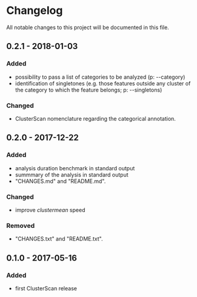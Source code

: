 # Changelog
All notable changes to this project will be documented in this file.


## 0.2.1 - 2018-01-03
### Added
- possibility to pass a list of categories to be analyzed (p: --category)
- identification of singletones (e.g. those features outside any cluster of the category to which the feature belongs; p: --singletons)

### Changed
- ClusterScan nomenclature regarding the categorical annotation.

## 0.2.0 - 2017-12-22
### Added
- analysis duration benchmark in standard output
- summmary of the analysis in standard output
- "CHANGES.md" and "README.md".

### Changed
- improve _clustermean_ speed

### Removed
- "CHANGES.txt" and "README.txt".

## 0.1.0 - 2017-05-16
### Added
- first ClusterScan release

